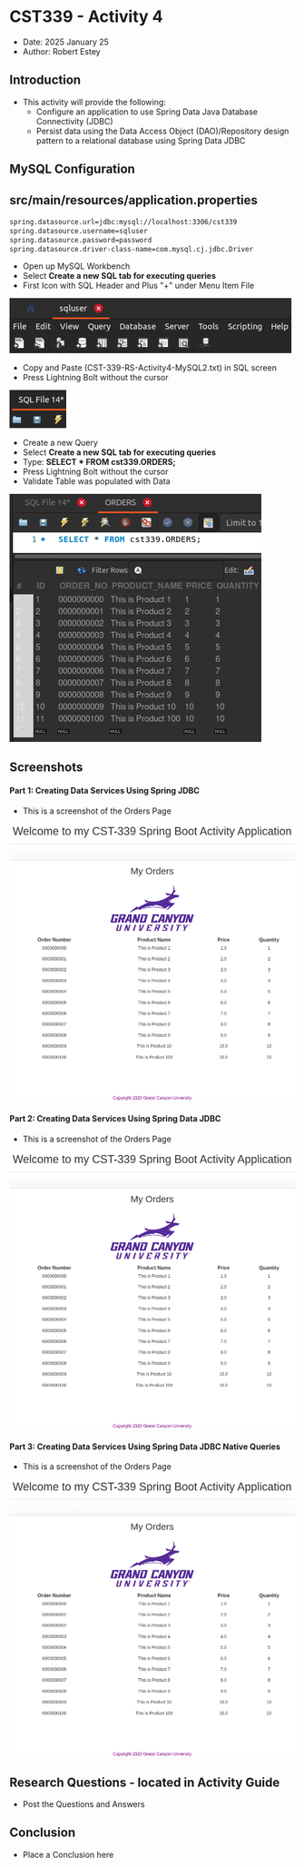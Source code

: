 # CST339 - Activity 4

- Date:  2025 January 25
- Author:  Robert Estey

## Introduction

- This activity will provide the following:
     - Configure an application to use Spring Data Java Database Connectivity (JDBC)
     - Persist data using the Data Access Object (DAO)/Repository design pattern to a relational database using Spring Data JDBC

## MySQL Configuration

## src/main/resources/application.properties

```
spring.datasource.url=jdbc:mysql://localhost:3306/cst339
spring.datasource.username=sqluser
spring.datasource.password=password
spring.datasource.driver-class-name=com.mysql.cj.jdbc.Driver
```

- Open up MySQL Workbench
- Select **Create a new SQL tab for executing queries**
- First Icon with SQL Header and Plus "+" under Menu Item File

![SQL Icons](sqlIcons.png)

- Copy and Paste (CST-339-RS-Activity4-MySQL2.txt) in SQL screen
- Press Lightning Bolt without the cursor

![Lightning Bolt without the cursor](lightningBolt.png)

- Create a new Query
- Select **Create a new SQL tab for executing queries**
- Type: **SELECT * FROM cst339.ORDERS;**
- Press Lightning Bolt without the cursor
- Validate Table was populated with Data

![Validate Table was populated with Data](tablePopulated.png)

## Screenshots

#### Part 1:  Creating Data Services Using Spring JDBC

- This is a screenshot of the Orders Page

![Orders Page](ordersPage.png)

#### Part 2:  Creating Data Services Using Spring Data JDBC

- This is a screenshot of the Orders Page

![Orders Page](ordersPage.png)

#### Part 3:  Creating Data Services Using Spring Data JDBC Native Queries

- This is a screenshot of the Orders Page

![Orders Page](ordersPage.png)

## Research Questions - located in Activity Guide

- Post the Questions and Answers

## Conclusion

- Place a Conclusion here
